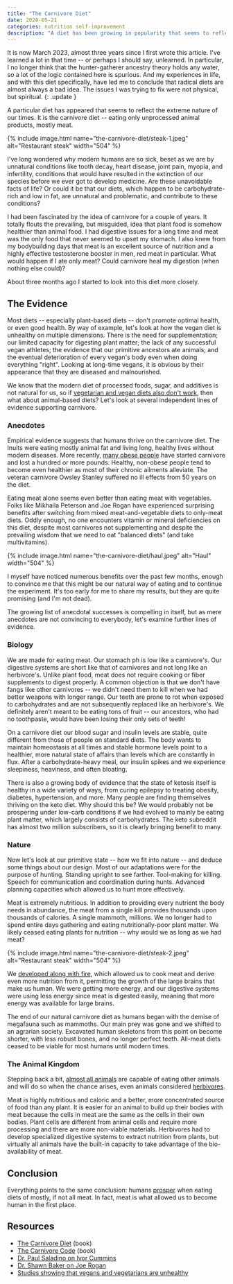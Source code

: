 ```yaml
---
title: "The Carnivore Diet"
date: 2020-05-21
categories: nutrition self-improvement
description: "A diet has been growing in popularity that seems to reflect the bizarre and extreme nature of our times. It is the carnivore diet -- eating only unprocessed animal products, mostly meat."
---
```


It is now March 2023, almost three years since I first wrote this article. I've
learned a lot in that time -- or perhaps I should say, unlearned. In particular,
I no longer think that the hunter-gatherer ancestry theory holds any water, so a
lot of the logic contained here is spurious. And my experiences in life, and
with this diet specifically, have led me to conclude that radical diets are
almost always a bad idea. The issues I was trying to fix were not physical, but
spiritual.
 {: .update }

A particular diet has appeared that seems to reflect the extreme nature of our times. It is the carnivore diet -- eating only unprocessed animal products, mostly meat.

{% include image.html name="the-carnivore-diet/steak-1.jpeg" alt="Restaurant steak" width="504" %}

I've long wondered why modern humans are so sick, beset as we are by unnatural conditions like tooth decay, heart disease, joint pain, myopia, and infertility, conditions that would have resulted in the extinction of our species before we ever got to develop medicine. Are these unavoidable facts of life? Or could it be that our diets, which happen to be carbohydrate-rich and low in fat, are unnatural and problematic, and contribute to these conditions?

I had been fascinated by the idea of carnivore for a couple of years. It totally flouts the prevailing, but misguided, idea that plant food is somehow healthier than animal food. I had digestive issues for a long time and meat was the only food that never seemed to upset my stomach. I also knew from my bodybuilding days that meat is an excellent source of nutrition and a highly effective testosterone booster in men, red meat in particular. What would happen if I ate only meat? Could carnivore heal my digestion (when nothing else could)?

About three months ago I started to look into this diet more closely.

## The Evidence

Most diets -- especially plant-based diets -- don't promote optimal health, or even good health. By way of example, let's look at how the vegan diet is unhealthy on multiple dimensions. There is the need for supplementation; our limited capacity for digesting plant matter; the lack of any successful vegan athletes; the evidence that our primitive ancestors ate animals; and the eventual deterioration of every vegan's body even when doing everything "right". Looking at long-time vegans, it is obvious by their appearance that they are diseased and malnourished.

We know that the modern diet of processed foods, sugar, and additives is not natural for us, so if [vegetarian and vegan diets also don't work](https://chriskresser.com/why-you-should-think-twice-about-vegetarian-and-vegan-diets/), then what about animal-based diets? Let's look at several independent lines of evidence supporting carnivore.

### Anecdotes

Empirical evidence suggests that humans thrive on the carnivore diet. The Inuits were eating mostly animal fat and living long, healthy lives without modern diseases. More recently, [many obese people](https://meatrx.com/category/success-stories/) have started carnivore and lost a hundred or more pounds. Healthy, non-obese people tend to become even healthier as most of their chronic ailments alleviate. The veteran carnivore Owsley Stanley suffered no ill effects from 50 years on the diet.

Eating meat alone seems even better than eating meat with vegetables. Folks like Mikhaila Peterson and Joe Rogan have experienced surprising benefits after switching from mixed meat-and-vegetable diets to only-meat diets. Oddly enough, no one encounters vitamin or mineral deficiencies on this diet, despite most carnivores not supplementing and despite the prevailing wisdom that we need to eat "balanced diets" (and take multivitamins).

{% include image.html name="the-carnivore-diet/haul.jpeg" alt="Haul" width="504" %}

I myself have noticed numerous benefits over the past few months, enough to convince me that this might be our natural way of eating and to continue the experiment. It's too early for me to share my results, but they are quite promising (and I'm not dead).

The growing list of anecdotal successes is compelling in itself, but as mere anecdotes are not convincing to everybody, let's examine further lines of evidence.

### Biology

We are made for eating meat. Our stomach ph is low like a carnivore's. Our digestive systems are short like that of carnivores and not long like an herbivore's. Unlike plant food, meat does not require cooking or fiber supplements to digest properly. A common objection is that we don't have fangs like other carnivores -- we didn't need them to kill when we had better weapons with longer range. Our teeth are prone to rot when exposed to carbohydrates and are not subsequently replaced like an herbivore's. We definitely aren't meant to be eating tons of fruit -- our ancestors, who had no toothpaste, would have been losing their only sets of teeth!

On a carnivore diet our blood sugar and insulin levels are stable, quite different from those of people on standard diets. The body wants to maintain homeostasis at all times and stable hormone levels point to a healthier, more natural state of affairs than levels which are constantly in flux. After a carbohydrate-heavy meal, our insulin spikes and we experience sleepiness, heaviness, and often bloating.

There is also a growing body of evidence that the state of ketosis itself is healthy in a wide variety of ways, from curing epilepsy to treating obesity, diabetes, hypertension, and more. Many people are finding themselves thriving on the keto diet. Why should this be? We would probably not be prospering under low-carb conditions if we had evolved to mainly be eating plant matter, which largely consists of carbohydrates. The keto subreddit has almost two million subscribers, so it is clearly bringing benefit to many.

### Nature

Now let's look at our primitive state -- how we fit into nature -- and deduce some things about our design. Most of our adaptations were for the purpose of hunting. Standing upright to see farther. Tool-making for killing. Speech for communication and coordination during hunts. Advanced planning capacities which allowed us to hunt more effectively.

Meat is extremely nutritious. In addition to providing every nutrient the body needs in abundance, the meat from a single kill provides thousands upon thousands of calories. A single mammoth, millions. We no longer had to spend entire days gathering and eating nutritionally-poor plant matter. We likely ceased eating plants for nutrition -- why would we as long as we had meat?

{% include image.html name="the-carnivore-diet/steak-2.jpeg" alt="Restaurant steak" width="504" %}

We [developed along with fire](https://www.amazon.com/dp/B06XCF54ZW/), which allowed us to cook meat and derive even more nutrition from it, permitting the growth of the large brains that make us human. We were getting more energy, and our digestive systems were using less energy since meat is digested easily, meaning that more energy was available for large brains.

The end of our natural carnivore diet as humans began with the demise of megafauna such as mammoths. Our main prey was gone and we shifted to an agrarian society. Excavated human skeletons from this point on become shorter, with less robust bones, and no longer perfect teeth. All-meat diets ceased to be viable for most humans until modern times.

### The Animal Kingdom

Stepping back a bit, [almost all animals](https://www.outdoorhub.com/stories/2013/09/09/the-meat-eating-habits-of-deer/) are capable of eating other animals and will do so when the chance arises, even animals considered [herbivores](https://www.indiatoday.in/news-analysis/story/goan-cows-not-the-first-to-love-meat-but-this-may-make-donald-trump-happy-1611900-2019-10-22).

Meat is highly nutritious and caloric and a better, more concentrated source of food than any plant. It is easier for an animal to build up their bodies with meat because the cells in meat are the same as the cells in their own bodies. Plant cells are different from animal cells and require more processing and there are more non-viable materials. Herbivores had to develop specialized digestive systems to extract nutrition from plants, but virtually all animals have the built-in capacity to take advantage of the bio-availability of meat.

## Conclusion

Everything points to the same conclusion: humans [prosper](https://www.youtube.com/watch?v=YRRj1baOYTQ) when eating diets of mostly, if not all meat. In fact, meat is what allowed us to become human in the first place.

## Resources

- [The Carnivore Diet](https://www.amazon.com/dp/B07ZXKSP64/) (book)
- [The Carnivore Code](https://www.amazon.com/Carnivore-Code-Unlocking-Returning-Ancestral-ebook/dp/B084FKQYGQ) (book)
- [Dr. Paul Saladino on Ivor Cummins](https://www.youtube.com/watch?v=MqofVmSlj1A)
- [Dr. Shawn Baker on Joe Rogan](https://www.youtube.com/watch?v=Yj_Bc9hdHa0)
- [Studies showing that vegans and vegetarians are unhealthy](https://pastebin.com/mfrhgayb)
